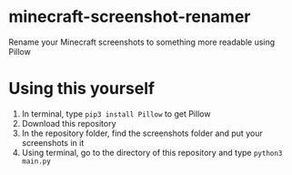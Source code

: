 # minecraft-screenshot-renamer
Rename your Minecraft screenshots to something more readable using Pillow

# Using this yourself
1. In terminal, type `pip3 install Pillow` to get Pillow
2. Download this repository
3. In the repository folder, find the screenshots folder and put your screenshots in it
4. Using terminal, go to the directory of this repository and type `python3 main.py`
